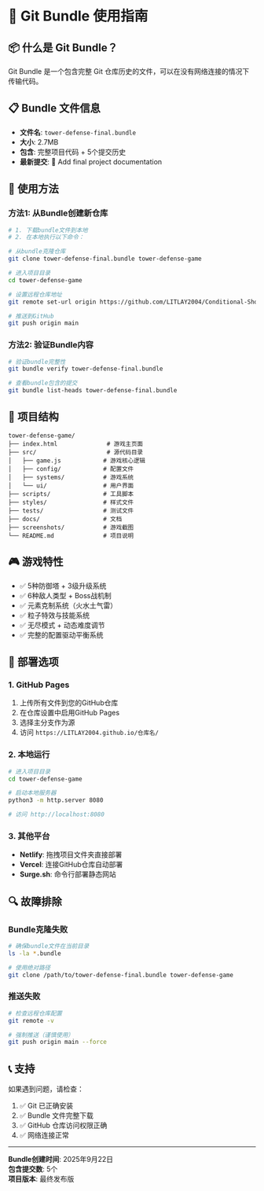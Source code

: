 # 🚀 Git Bundle 使用指南

## 📦 什么是 Git Bundle？

Git Bundle 是一个包含完整 Git 仓库历史的文件，可以在没有网络连接的情况下传输代码。

## 📋 Bundle 文件信息

- **文件名**: `tower-defense-final.bundle`
- **大小**: 2.7MB
- **包含**: 完整项目代码 + 5个提交历史
- **最新提交**: 📝 Add final project documentation

## 🔧 使用方法

### 方法1: 从Bundle创建新仓库

```bash
# 1. 下载bundle文件到本地
# 2. 在本地执行以下命令：

# 从bundle克隆仓库
git clone tower-defense-final.bundle tower-defense-game

# 进入项目目录
cd tower-defense-game

# 设置远程仓库地址
git remote set-url origin https://github.com/LITLAY2004/Conditional-Shooting-and-SHOOTING-Dragon-GAME-s-Javascript-WAY.git

# 推送到GitHub
git push origin main
```

### 方法2: 验证Bundle内容

```bash
# 验证bundle完整性
git bundle verify tower-defense-final.bundle

# 查看bundle包含的提交
git bundle list-heads tower-defense-final.bundle
```

## 📁 项目结构

```
tower-defense-game/
├── index.html              # 游戏主页面
├── src/                    # 源代码目录
│   ├── game.js            # 游戏核心逻辑
│   ├── config/            # 配置文件
│   ├── systems/           # 游戏系统
│   └── ui/                # 用户界面
├── scripts/               # 工具脚本
├── styles/                # 样式文件
├── tests/                 # 测试文件
├── docs/                  # 文档
├── screenshots/           # 游戏截图
└── README.md              # 项目说明
```

## 🎮 游戏特性

- ✅ 5种防御塔 + 3级升级系统
- ✅ 6种敌人类型 + Boss战机制
- ✅ 元素克制系统（火水土气雷）
- ✅ 粒子特效与技能系统
- ✅ 无尽模式 + 动态难度调节
- ✅ 完整的配置驱动平衡系统

## 🚀 部署选项

### 1. GitHub Pages
1. 上传所有文件到您的GitHub仓库
2. 在仓库设置中启用GitHub Pages
3. 选择主分支作为源
4. 访问 `https://LITLAY2004.github.io/仓库名/`

### 2. 本地运行
```bash
# 进入项目目录
cd tower-defense-game

# 启动本地服务器
python3 -m http.server 8080

# 访问 http://localhost:8080
```

### 3. 其他平台
- **Netlify**: 拖拽项目文件夹直接部署
- **Vercel**: 连接GitHub仓库自动部署
- **Surge.sh**: 命令行部署静态网站

## 🔍 故障排除

### Bundle克隆失败
```bash
# 确保bundle文件在当前目录
ls -la *.bundle

# 使用绝对路径
git clone /path/to/tower-defense-final.bundle tower-defense-game
```

### 推送失败
```bash
# 检查远程仓库配置
git remote -v

# 强制推送（谨慎使用）
git push origin main --force
```

## 📞 支持

如果遇到问题，请检查：
1. ✅ Git 已正确安装
2. ✅ Bundle 文件完整下载
3. ✅ GitHub 仓库访问权限正确
4. ✅ 网络连接正常

---

**Bundle创建时间**: 2025年9月22日  
**包含提交数**: 5个  
**项目版本**: 最终发布版
